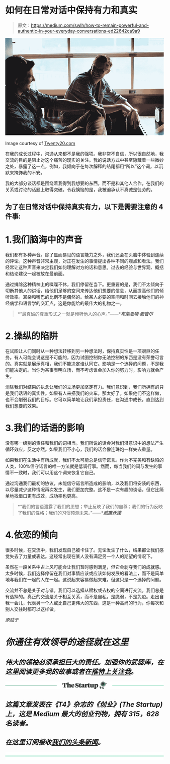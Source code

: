# 如何在日常对话中保持有力和真实

> 原文：<https://medium.com/swlh/how-to-remain-powerful-and-authentic-in-your-everyday-conversations-ed22642ca9a9>

![](img/d2601b0c0f7a8541892eeea5b94d237f.png)

Image courtesy of [Twenty20.com](https://www.twenty20.com/home/signature)

在我的成长过程中，沟通从来都不是我的强项。我非常不自信，所以很自然地，我交流的目的是阻止对这个痛苦的现实的关注。我的说话方式中甚至隐藏着一些微妙之处，暴露了这一点，例如，我倾向于在每次解释的结尾都用“所以”这个词，以沉默来掩饰我的不安。

我的大部分谈话都是围绕着我得到我想要的东西，而不是和其他人合作，在我们的关系或讨论的话题上取得突破。令我懊恼的是，我被迫承认不真诚是徒劳的。

## 为了在日常对话中保持真实有力，以下是需要注意的 4 件事:

# 1.我们脑海中的声音

我们都有多种声音。除了显而易见的语言能力之外，我们还会在头脑中体验到连续的评论。这种声音非常主观，对正在发生的事情提出各种不同的观点和看法。我们经常让这种声音来决定我们如何理解对方的话和意思。过去的经验与世界观、概括和结论建议一起被放在最前面。

通过排除这种精神上的喋喋不休，我们停留在当下。更重要的是，我们不太倾向于切断其他人的讲话，给他们足够的空间来传达他们想要的信息，从而提高他们的倾听效率。耳朵和嘴巴的比例不是偶然的。给某人必要的空间和时间去接触他们的神经病学和语言学的交汇点，这是你能给的最伟大的礼物之一。

> *“最真诚的尊重形式之一就是倾听他人的心声。”——****布莱恩特·麦吉尔***

# 2.操纵的陷阱

在试图让人们同时从一种想法转移到另一种想法时，保持真实性是一项艰巨的任务。有人可能会说这是不可能的，因为试图控制你无法控制的东西是没有荣誉可言的。真实就是展示真相，我们不能决定谁认同它。影响是一个选择的问题，不是我们能决定的。当你为某事表明立场，而不考虑谁会加入你的努力时，影响力就会产生。

消除我们对结果的执念让我们的立场更加坚定有力。我们意识到，我们所拥有的只是我们话语的真实性。如果有人来搭我们的火车，那太好了。如果他们不这样做，也不会削弱我们的目标。它可以简单地让我们承担责任，在沟通中成长，直到达到我们想要的效果。

# 3.我们的话语的影响

没有哪一级别的责任和我们的词相当。我们所说的话会对我们潜意识中的想法产生循环效应，反之亦然。如果我们不小心，我们的话会像连珠炮一样失去重量。

如果我们在生活中有所成就，我们不太可能总是信守诺言。作为不完美和有缺陷的人类，100%信守诺言的唯一方法就是低调行事。然而，每当我们的词与发生的事情不一致时，我们可以用这个词来恢复它自己。

通过沟通我们最初的协议，未能信守诺言所造成的影响，以及我们将安装的东西，以尽量减少这种情况再次发生，我们更加完整。这不是一次有趣的谈话，但它比简单地找借口更有成效，成功率也更高。

> *“我们的言语泄露了我们的思想；举止反映了我们的自尊；我们的行为反映了我们的性格；我们的习惯预测未来。”——****威廉沃德***

# 4.依恋的倾向

很多时候，在交流中，我们发现自己被卡住了。无论发生了什么，结果都让我们感觉失去了力量或表达。这经常出现在某人没有满足另一个人的期望的情况下。

虽然在一段关系中占上风可能会让我们暂时感到满足，但它会剥夺我们的成就感。太多时候，我们选择停留在我们对事情应该或应该如何发展的看法上，而不是简单地与我们在一起的人在一起。这说起来容易做起来难，但这只是一个选择的问题。

交流并不总是关于对与错。我们可以选择从赋权或去权的空间进行交流。我们总是有选择的。真正的交流是关于相互关系，而不是自私。是脆弱，不是免疫。走出自我一会儿，代表另一个人或比自己更伟大的东西，这是一种高尚的行为，你每次和别人交往时都可以这样做。

*原贴于*[](https://addicted2success.com/life/how-to-remain-powerful-and-authentic-in-your-everyday-conversations/)

# *你通往有效领导的途径就在这里*

## *伟大的领袖必须承担巨大的责任。加强你的武器库，在这里阅读更多我的故事或者在[推特上关注我](https://mobile.twitter.com/DanielJWhalen)。*

*[![](img/308a8d84fb9b2fab43d66c117fcc4bb4.png)](https://medium.com/swlh)*

## *这篇文章发表在《T4》杂志的《创业》(The Startup)上，这是 Medium 最大的创业刊物，拥有 315，628 名读者。*

## *在这里订阅接收[我们的头条新闻](http://growthsupply.com/the-startup-newsletter/)。*

*[![](img/b0164736ea17a63403e660de5dedf91a.png)](https://medium.com/swlh)*